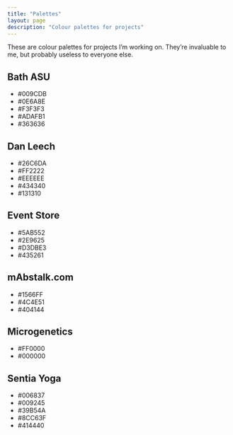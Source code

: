 ```yaml
---
title: "Palettes"
layout: page
description: "Colour palettes for projects"
---
```


These are colour palettes for projects I’m working on. They’re invaluable to me, but probably useless to everyone else.

## Bath ASU

- #009CDB
- #0E6A8E
- #F3F3F3
- #ADAFB1
- #363636

## Dan Leech

- #26C6DA
- #FF2222
- #EEEEEE
- #434340
- #131310

## Event Store

- #5AB552
- #2E9625
- #D3DBE3
- #435261

## mAbstalk.com

- #1566FF
- #4C4E51
- #404144

## Microgenetics

- #FF0000
- #000000

## Sentia Yoga

- #006837
- #009245
- #39B54A
- #8CC63F
- #414440

<style>
/*.site-main ul {
    margin: -0.375rem;
    padding: 0;
    list-style: none;
}
.site-main ul:after {
    content: " ";
    clear: both;
    display: table;
}
.site-main li {
    display: inline-block;
    float: left;
    width: calc(50% - 0.75rem);
    margin: 0.375rem;
    text-align: center;
    line-height: 4.5rem;
}
@media (min-width: 500px) {
    .site-main li {
        width: calc(33.333% - 0.75rem);
    }
}*/
.site-main ul {
    margin: 0;
    padding: 0;
    list-style: none;
}
@media (min-width: 600px) {
    .site-main ul {
        display: -webkit-flex;
        display:     -ms-flex;
        display:         flex;
        -webkit-flex-direction: row;
            -ms-flex-direction: row;
                flex-direction: row;
    }
}
.site-main li {
    -webkit-flex-grow: 1;
        -ms-flex-grow: 1;
    font-size: 0.75rem;
    line-height: 4.5rem;
    text-align: center;
}
</style>

<script>
    var listItems = document.getElementsByTagName("li");
    for (var i = 0; i < listItems.length; i++) {
        var content = listItems[i].innerHTML;
        if (content.indexOf("#") === 0) {
            listItems[i].style.background = content;
            var red = parseInt(content.substring(1,2), 16),
                green = parseInt(content.substring(3,4), 16),
                blue = parseInt(content.substring(5,6), 16),
                average = (red + green + blue) / 3;
            if (average < 12) {
                listItems[i].style.color = "white";
            }
        }
    }
</script>